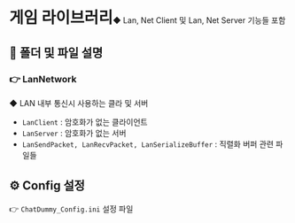 <h1 style="display:inline">게임 라이브러리</h1>◆ Lan, Net Client 및 Lan, Net Server 기능들 포함

## 📂 폴더 및 파일 설명
  ### 👉 LanNetwork
   ◆ LAN 내부 통신시 사용하는 클라 및 서버
- `LanClient` : 암호화가 없는 클라이언트
- `LanServer` : 암호화가 없는 서버
- `LanSendPacket, LanRecvPacket, LanSerializeBuffer` : 직렬화 버퍼 관련 파일들

## ⚙️ Config 설정
👉 `ChatDummy_Config.ini` 설정 파일

